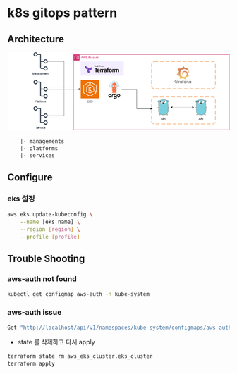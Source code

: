 # k8s gitops pattern

## Architecture

![todo](./public/toto.png)

```
    |- managements
    |- platforms
    |- services
```

## Configure

### eks 설정

```sh
aws eks update-kubeconfig \
    --name [eks name] \
    --region [region] \
    --profile [profile]
```

## Trouble Shooting

### aws-auth not found

```sh
kubectl get configmap aws-auth -n kube-system
```

### aws-auth issue

```sh
Get "http://localhost/api/v1/namespaces/kube-system/configmaps/aws-auth": dial tcp [::1]:80: connect: connection refused
```

- state 를 삭제하고 다시 apply

```sh
terraform state rm aws_eks_cluster.eks_cluster
terraform apply
```
